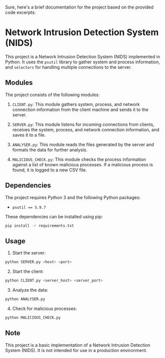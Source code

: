 Sure, here's a brief documentation for the project based on the provided code excerpts:

# Network Intrusion Detection System (NIDS)

This project is a Network Intrusion Detection System (NIDS) implemented in Python. It uses the `psutil` library to gather system and process information, and `selectors` for handling multiple connections to the server.

## Modules

The project consists of the following modules:

1. `CLIENT.py`: This module gathers system, process, and network connection information from the client machine and sends it to the server.

2. `SERVER.py`: This module listens for incoming connections from clients, receives the system, process, and network connection information, and saves it to a file.

3. `ANALYSER.py`: This module reads the files generated by the server and formats the data for further analysis.

4. `MALICIOUS_CHECK.py`: This module checks the process information against a list of known malicious processes. If a malicious process is found, it is logged to a new CSV file.

## Dependencies

The project requires Python 3 and the following Python packages:

- `psutil == 5.9.7`

These dependencies can be installed using pip:

```bash
pip install -r requirements.txt
```

## Usage

1. Start the server:

```bash
python SERVER.py <host> <port>
```

2. Start the client:

```bash
python CLIENT.py <server_host> <server_port>
```

3. Analyze the data:

```bash
python ANALYSER.py
```

4. Check for malicious processes:

```bash
python MALICIOUS_CHECK.py
```

## Note

This project is a basic implementation of a Network Intrusion Detection System (NIDS). It is not intended for use in a production environment.

